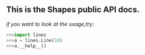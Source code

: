 ## This is the Shapes public API docs.
_if you want to look at the usage,try:_
```python
>>>import lines
>>>a = lines.Line(10)
>>>a.__help__()
```
